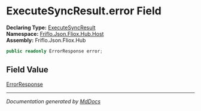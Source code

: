 ﻿<!--  
  <auto-generated>   
    The contents of this file were generated by a tool.  
    Changes to this file may be list if the file is regenerated  
  </auto-generated>   
-->

# ExecuteSyncResult.error Field

**Declaring Type:** [ExecuteSyncResult](../index.md)  
**Namespace:** [Friflo.Json.Fliox.Hub.Host](../../index.md)  
**Assembly:** Friflo.Json.Fliox.Hub

```csharp
public readonly ErrorResponse error;
```

## Field Value

[ErrorResponse](../../../Protocol/ErrorResponse/index.md)

___

*Documentation generated by [MdDocs](https://github.com/ap0llo/mddocs)*
